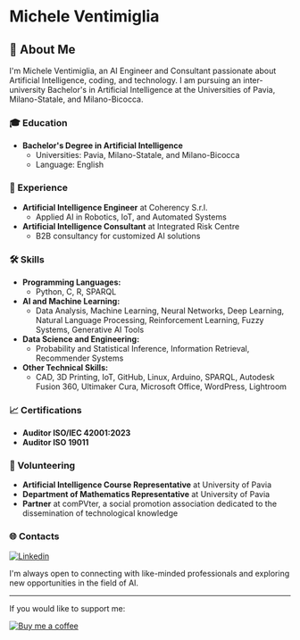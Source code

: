 # Michele Ventimiglia

## 👋 About Me

I'm Michele Ventimiglia, an AI Engineer and Consultant passionate about Artificial Intelligence, coding, and technology. I am pursuing an inter-university Bachelor's in Artificial Intelligence at the Universities of Pavia, Milano-Statale, and Milano-Bicocca.

### 🎓 Education

- **Bachelor's Degree in Artificial Intelligence**
  - Universities: Pavia, Milano-Statale, and Milano-Bicocca
  - Language: English

### 💼 Experience

- **Artificial Intelligence Engineer** at Coherency S.r.l.
  - Applied AI in Robotics, IoT, and Automated Systems
- **Artificial Intelligence Consultant** at Integrated Risk Centre
  - B2B consultancy for customized AI solutions

### 🛠️ Skills

- **Programming Languages:**
  - Python, C, R, SPARQL
- **AI and Machine Learning:**
  - Data Analysis, Machine Learning, Neural Networks, Deep Learning, Natural Language Processing, Reinforcement Learning, Fuzzy Systems, Generative AI Tools
- **Data Science and Engineering:**
  - Probability and Statistical Inference, Information Retrieval, Recommender Systems
- **Other Technical Skills:**
  - CAD, 3D Printing, IoT, GitHub, Linux, Arduino, SPARQL, Autodesk Fusion 360, Ultimaker Cura, Microsoft Office, WordPress, Lightroom

### 📈 Certifications
- **Auditor ISO/IEC 42001:2023**
- **Auditor ISO 19011**

### 🤝 Volunteering

- **Artificial Intelligence Course Representative** at University of Pavia
- **Department of Mathematics Representative** at University of Pavia
- **Partner** at comPVter, a social promotion association dedicated to the dissemination of technological knowledge

### 🌐 Contacts

[![Linkedin](https://img.shields.io/badge/LinkedIn-0077B5?style=for-the-badge&logo=linkedin&logoColor=white)](https://linkedin.com/in/michele-ventimiglia/)

I'm always open to connecting with like-minded professionals and exploring new opportunities in the field of AI.

---

If you would like to support me:

[![Buy me a coffee](https://img.shields.io/badge/Buy_Me_A_Coffee-FFDD00?style=for-the-badge&logo=buy-me-a-coffee&logoColor=black)](https://www.buymeacoffee.com/mikitwenty)
